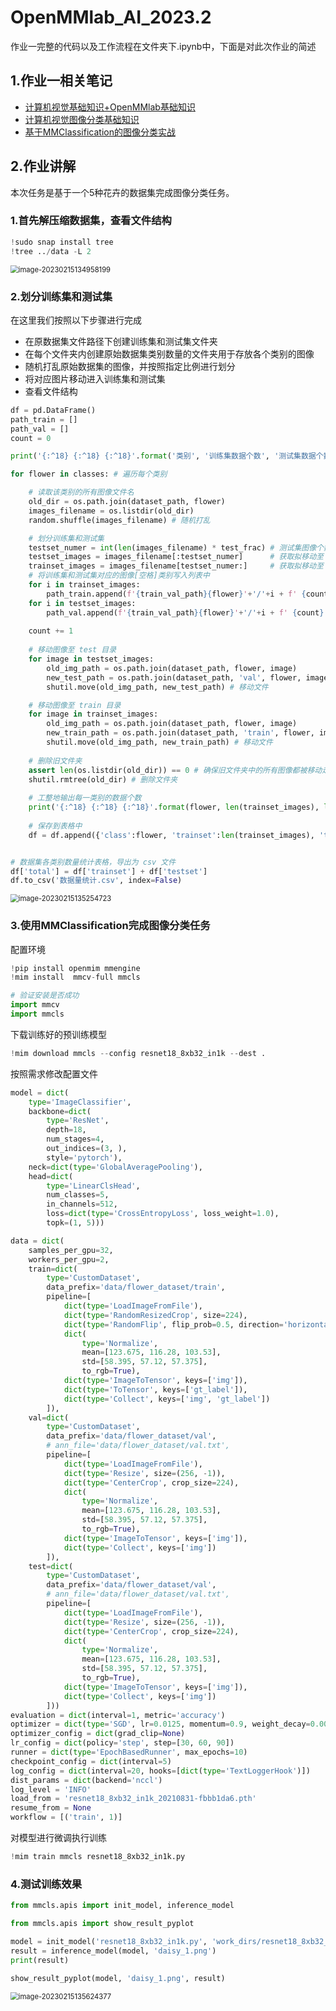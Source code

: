 # OpenMMlab_AI_2023.2
作业一完整的代码以及工作流程在文件夹下.ipynb中，下面是对此次作业的简述

## 1.作业一相关笔记

* [计算机视觉基础知识+OpenMMlab基础知识](https://github.com/lyc686/OpenMMlab_AI_2023.2/blob/main/OpenMMlab_notes/First_lesson_2023.2.1.md)
* [计算机视觉图像分类基础知识](https://github.com/lyc686/OpenMMlab_AI_2023.2/blob/main/OpenMMlab_notes/Second_lesson_2023.2.2.md)
* [基于MMClassification的图像分类实战](https://github.com/lyc686/OpenMMlab_AI_2023.2/blob/main/OpenMMlab_notes/Third_lesson_2023.2.3.md)

## 2.作业讲解

本次任务是基于一个5种花卉的数据集完成图像分类任务。

### 1.首先解压缩数据集，查看文件结构

```python
!sudo snap install tree
!tree ../data -L 2
```

<img src="../../images/image-20230215134958199.png" alt="image-20230215134958199" style="zoom:80%;margin-left:0px;" />

### 2.划分训练集和测试集

在这里我们按照以下步骤进行完成

* 在原数据集文件路径下创建训练集和测试集文件夹
* 在每个文件夹内创建原始数据集类别数量的文件夹用于存放各个类别的图像
* 随机打乱原始数据集的图像，并按照指定比例进行划分
* 将对应图片移动进入训练集和测试集
* 查看文件结构

```python
df = pd.DataFrame()
path_train = []
path_val = []
count = 0

print('{:^18} {:^18} {:^18}'.format('类别', '训练集数据个数', '测试集数据个数'))

for flower in classes: # 遍历每个类别

    # 读取该类别的所有图像文件名
    old_dir = os.path.join(dataset_path, flower)
    images_filename = os.listdir(old_dir)
    random.shuffle(images_filename) # 随机打乱

    # 划分训练集和测试集
    testset_numer = int(len(images_filename) * test_frac) # 测试集图像个数
    testset_images = images_filename[:testset_numer]      # 获取拟移动至 test 目录的测试集图像文件名
    trainset_images = images_filename[testset_numer:]     # 获取拟移动至 train 目录的训练集图像文件名
    # 将训练集和测试集对应的图像[空格]类别写入列表中
    for i in trainset_images:
        path_train.append(f'{train_val_path}{flower}'+'/'+i + f' {count}')
    for i in testset_images:
        path_val.append(f'{train_val_path}{flower}'+'/'+i + f' {count}')
    
    count += 1    
    
    # 移动图像至 test 目录
    for image in testset_images:
        old_img_path = os.path.join(dataset_path, flower, image)         # 获取原始文件路径
        new_test_path = os.path.join(dataset_path, 'val', flower, image) # 获取 test 目录的新文件路径
        shutil.move(old_img_path, new_test_path) # 移动文件

    # 移动图像至 train 目录
    for image in trainset_images:
        old_img_path = os.path.join(dataset_path, flower, image)           # 获取原始文件路径
        new_train_path = os.path.join(dataset_path, 'train', flower, image) # 获取 train 目录的新文件路径
        shutil.move(old_img_path, new_train_path) # 移动文件
    
    # 删除旧文件夹
    assert len(os.listdir(old_dir)) == 0 # 确保旧文件夹中的所有图像都被移动走
    shutil.rmtree(old_dir) # 删除文件夹
    
    # 工整地输出每一类别的数据个数
    print('{:^18} {:^18} {:^18}'.format(flower, len(trainset_images), len(testset_images)))
    
    # 保存到表格中
    df = df.append({'class':flower, 'trainset':len(trainset_images), 'testset':len(testset_images)}, ignore_index=True)


# 数据集各类别数量统计表格，导出为 csv 文件
df['total'] = df['trainset'] + df['testset']
df.to_csv('数据量统计.csv', index=False)
```

<img src="../../images/image-20230215135254723.png" alt="image-20230215135254723" style="zoom:80%;margin-left:0px;" />

### 3.使用MMClassification完成图像分类任务

配置环境

```python
!pip install openmim mmengine
!mim install  mmcv-full mmcls

# 验证安装是否成功
import mmcv
import mmcls
```

下载训练好的预训练模型

```python
!mim download mmcls --config resnet18_8xb32_in1k --dest .
```

按照需求修改配置文件

```python
model = dict(
    type='ImageClassifier',
    backbone=dict(
        type='ResNet',
        depth=18,
        num_stages=4,
        out_indices=(3, ),
        style='pytorch'),
    neck=dict(type='GlobalAveragePooling'),
    head=dict(
        type='LinearClsHead',
        num_classes=5,
        in_channels=512,
        loss=dict(type='CrossEntropyLoss', loss_weight=1.0),
        topk=(1, 5)))

data = dict(
    samples_per_gpu=32,
    workers_per_gpu=2,
    train=dict(
        type='CustomDataset',
        data_prefix='data/flower_dataset/train',
        pipeline=[
            dict(type='LoadImageFromFile'),
            dict(type='RandomResizedCrop', size=224),
            dict(type='RandomFlip', flip_prob=0.5, direction='horizontal'),
            dict(
                type='Normalize',
                mean=[123.675, 116.28, 103.53],
                std=[58.395, 57.12, 57.375],
                to_rgb=True),
            dict(type='ImageToTensor', keys=['img']),
            dict(type='ToTensor', keys=['gt_label']),
            dict(type='Collect', keys=['img', 'gt_label'])
        ]),
    val=dict(
        type='CustomDataset',
        data_prefix='data/flower_dataset/val',
        # ann_file='data/flower_dataset/val.txt',
        pipeline=[
            dict(type='LoadImageFromFile'),
            dict(type='Resize', size=(256, -1)),
            dict(type='CenterCrop', crop_size=224),
            dict(
                type='Normalize',
                mean=[123.675, 116.28, 103.53],
                std=[58.395, 57.12, 57.375],
                to_rgb=True),
            dict(type='ImageToTensor', keys=['img']),
            dict(type='Collect', keys=['img'])
        ]),
    test=dict(
        type='CustomDataset',
        data_prefix='data/flower_dataset/val',
        # ann_file='data/flower_dataset/val.txt',
        pipeline=[
            dict(type='LoadImageFromFile'),
            dict(type='Resize', size=(256, -1)),
            dict(type='CenterCrop', crop_size=224),
            dict(
                type='Normalize',
                mean=[123.675, 116.28, 103.53],
                std=[58.395, 57.12, 57.375],
                to_rgb=True),
            dict(type='ImageToTensor', keys=['img']),
            dict(type='Collect', keys=['img'])
        ]))
evaluation = dict(interval=1, metric='accuracy')
optimizer = dict(type='SGD', lr=0.0125, momentum=0.9, weight_decay=0.0001)
optimizer_config = dict(grad_clip=None)
lr_config = dict(policy='step', step=[30, 60, 90])
runner = dict(type='EpochBasedRunner', max_epochs=10)
checkpoint_config = dict(interval=5)
log_config = dict(interval=20, hooks=[dict(type='TextLoggerHook')])
dist_params = dict(backend='nccl')
log_level = 'INFO'
load_from = 'resnet18_8xb32_in1k_20210831-fbbb1da6.pth'
resume_from = None
workflow = [('train', 1)]
```

对模型进行微调执行训练

```python
!mim train mmcls resnet18_8xb32_in1k.py
```

### 4.测试训练效果

```python
from mmcls.apis import init_model, inference_model

from mmcls.apis import show_result_pyplot

model = init_model('resnet18_8xb32_in1k.py', 'work_dirs/resnet18_8xb32_in1k/latest.pth')
result = inference_model(model, 'daisy_1.png')
print(result)

show_result_pyplot(model, 'daisy_1.png', result)
```

<img src="../../images/image-20230215135624377.png" alt="image-20230215135624377" style="zoom:80%;" />
